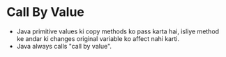 # Call By Value

-   Java primitive values ki copy methods ko pass karta hai, isliye method ke andar ki changes original variable ko affect nahi karti.
-   Java always calls "call by value".

